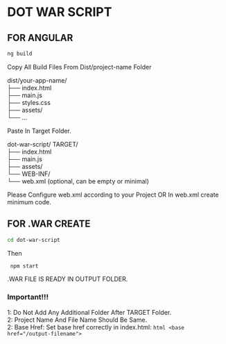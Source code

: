 # DOT WAR SCRIPT

## FOR ANGULAR
```bash
ng build
``` 
Copy All Build Files From Dist/project-name Folder

dist/your-app-name/<br>
├── index.html<br>
├── main.js<br>
├── styles.css<br>
├── assets/<br>
└── ...<br>

Paste In Target Folder.

dot-war-script/ TARGET/<br>
├── index.html<br>
├── main.js<br>
├── assets/<br>
└── WEB-INF/<br>
    └── web.xml (optional, can be empty or minimal)<br>

Please Configure web.xml according to your Project 
OR
In web.xml create minimum code.
<web-app xmlns="http://xmlns.jcp.org/xml/ns/javaee"
         version="3.1">
</web-app>

## FOR .WAR CREATE
```bash
cd dot-war-script
```
Then
```bash
 npm start
 ```

.WAR FILE IS READY IN OUTPUT FOLDER.



### Important!!!

1: Do Not Add Any Additional Folder After TARGET Folder.<br>
2: Project Name And File Name Should Be Same.<br>
2: Base Href: Set base href correctly in index.html: ```html <base href="/output-filename">```
